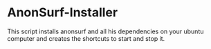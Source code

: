# AnonSurf-Installer
This script installs anonsurf and all his dependencies on your ubuntu computer and creates the shortcuts to start and stop it.
